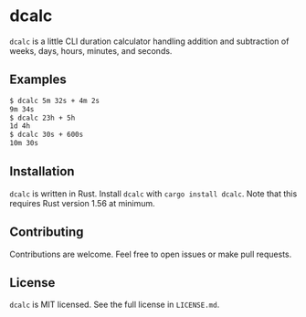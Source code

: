 # dcalc

`dcalc` is a little CLI duration calculator handling addition and
subtraction of weeks, days, hours, minutes, and seconds.

## Examples

```sh
$ dcalc 5m 32s + 4m 2s
9m 34s
$ dcalc 23h + 5h
1d 4h
$ dcalc 30s + 600s
10m 30s
```

## Installation

`dcalc` is written in Rust. Install `dcalc` with `cargo install dcalc`.
Note that this requires Rust version 1.56 at minimum.

## Contributing

Contributions are welcome. Feel free to open issues or make pull requests.

## License

`dcalc` is MIT licensed. See the full license in `LICENSE.md`.
